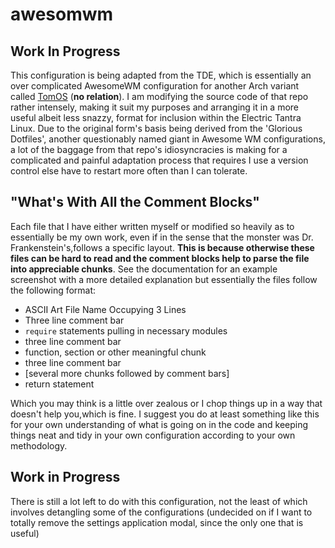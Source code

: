 # awesomwm

## Work In Progress

This configuration is being adapted from the TDE, which is essentially an over complicated AwesomeWM configuration for another Arch variant called [TomOS](https://tos.odex.be/) (**no relation**).
I am modifying the source code of that repo rather intensely, making it suit my purposes and arranging it in a more useful albeit less snazzy, format for inclusion within the Electric
Tantra Linux. Due to the original form's basis being derived from the 'Glorious Dotfiles', another questionably named giant in Awesome WM configurations, a lot of the baggage from that repo's
idiosyncracies is making for a complicated and painful adaptation process that requires I use a version control else have to restart more often than I can tolerate.

## "What's With All the Comment Blocks"

Each file that I have either written myself or modified so heavily as to essentially be my own work, even if in the sense that the monster was Dr. Frankenstein's,follows a specific layout. **This is because otherwise these files can be hard to read and the comment blocks help to parse the file into appreciable chunks**. See the documentation for an example screenshot with a more detailed explanation but essentially the files follow the following format:

- ASCII Art File Name Occupying 3 Lines 
- Three line comment bar
- `require` statements pulling in necessary modules
- three line comment bar
- function, section or other meaningful chunk
- three line comment bar 
- [several more chunks followed by comment bars]
- return statement 

Which you may think is a little over zealous or I chop things up in a way that doesn't help you,which is fine. I suggest you do at least something like this for your own understanding of what is going on in the code and keeping things neat and tidy in your own configuration according to your own methodology.



## Work in Progress

There is still a lot left to do with this configuration, not the least of which involves detangling some of the configurations (undecided on if I want to totally remove the settings application modal, since the only one that is useful)
